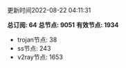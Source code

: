 更新时间2022-08-22 04:11:31

**总订阅: 64**
**总节点: 9051**
**有效节点: 1934**
- trojan节点: 38
- ss节点: 243
- v2ray节点: 1653
